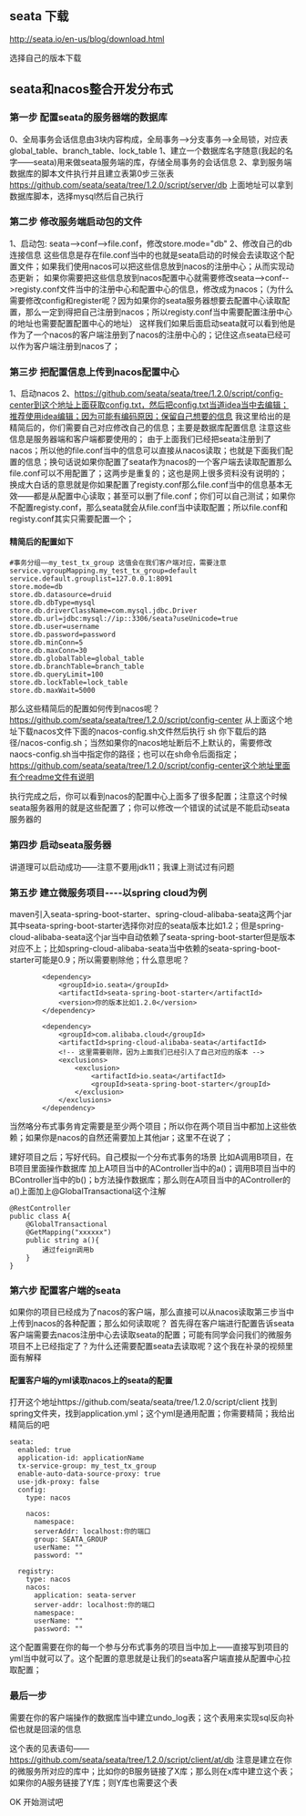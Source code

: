 ## seata 下载
http://seata.io/en-us/blog/download.html

选择自己的版本下载

## seata和nacos整合开发分布式
### 第一步 配置seata的服务器端的数据库
0、全局事务会话信息由3块内容构成，全局事务-->分支事务-->全局锁，对应表global_table、branch_table、lock_table
1、建立一个数据库名字随意(我起的名字——seata)用来做seata服务端的库，存储全局事务的会话信息
2、拿到服务端数据库的脚本文件执行并且建立表第0步三张表
https://github.com/seata/seata/tree/1.2.0/script/server/db
上面地址可以拿到数据库脚本，选择mysql然后自己执行
### 第二步 修改服务端启动包的文件
1、启动包: seata-->conf-->file.conf，修改store.mode="db"
2、修改自己的db连接信息
这些信息是存在file.conf当中的也就是seata启动的时候会去读取这个配置文件；如果我们使用nacos可以把这些信息放到nacos的注册中心；从而实现动态更新；
如果你需要把这些信息放到nacos配置中心就需要修改seata-->conf-->registy.conf文件当中的注册中心和配置中心的信息，修改成为nacos；（为什么需要修改config和register呢？因为如果你的seata服务器想要去配置中心读取配置，那么一定到得把自己注册到nacos；所以registy.conf当中需要配置注册中心的地址也需要配置配置中心的地址）
这样我们如果后面启动seata就可以看到他是作为了一个nacos的客户端注册到了nacos的注册中心的；记住这点seata已经可以作为客户端注册到nacos了；
### 第三步 把配置信息上传到nacos配置中心
1、启动nacos
2、https://github.com/seata/seata/tree/1.2.0/script/config-center到这个地址上面获取config.txt，然后把config.txt当道idea当中去编辑；推荐使用idea编辑；因为可能有编码原因；保留自己想要的信息
我这里给出的是精简后的，你们需要自己对应修改自己的信息；主要是数据库配置信息
注意这些信息是服务器端和客户端都要使用的；
由于上面我们已经把seata注册到了nacos；所以他的file.conf当中的信息可以直接从nacos读取；也就是下面我们配置的信息；换句话说如果你配置了seata作为nacos的一个客户端去读取配置那么file.conf可以不用配置了；这两步是重复的；这也是网上很多资料没有说明的；
换成大白话的意思就是你如果配置了registy.conf那么file.conf当中的信息基本无效——都是从配置中心读取；甚至可以删了file.conf；你们可以自己测试；如果你不配置registy.conf，那么seata就会从file.conf当中读取配置；所以file.conf和registy.conf其实只需要配置一个；

#### 精简后的配置如下
```
#事务分组——my_test_tx_group 这值会在我们客户端对应，需要注意
service.vgroupMapping.my_test_tx_group=default
service.default.grouplist=127.0.0.1:8091
store.mode=db
store.db.datasource=druid
store.db.dbType=mysql
store.db.driverClassName=com.mysql.jdbc.Driver
store.db.url=jdbc:mysql://ip::3306/seata?useUnicode=true
store.db.user=username
store.db.password=password
store.db.minConn=5
store.db.maxConn=30
store.db.globalTable=global_table
store.db.branchTable=branch_table
store.db.queryLimit=100
store.db.lockTable=lock_table
store.db.maxWait=5000
```
那么这些精简后的配置如何传到nacos呢？
https://github.com/seata/seata/tree/1.2.0/script/config-center
从上面这个地址下载nacos文件下面的nacos-config.sh文件然后执行
sh 你下载后的路径/nacos-config.sh；当然如果你的nacos地址断后不上默认的，需要修改naocs-config.sh当中指定你的路径；也可以在sh命令后面指定；
https://github.com/seata/seata/tree/1.2.0/script/config-center这个地址里面有个readme文件有说明

执行完成之后，你可以看到nacos的配置中心上面多了很多配置；注意这个时候seata服务器用的就是这些配置了；你可以修改一个错误的试试是不能启动seata服务器的

### 第四步 启动seata服务器
讲道理可以启动成功——注意不要用jdk11；我课上测试过有问题

### 第五步 建立微服务项目----以spring cloud为例
maven引入seata-spring-boot-starter、spring-cloud-alibaba-seata这两个jar
其中seata-spring-boot-starter选择你对应的seata版本比如1.2；但是spring-cloud-alibaba-seata这个jar当中自动依赖了seata-spring-boot-starter但是版本对应不上；比如spring-cloud-alibaba-seata当中依赖的seata-spring-boot-starter可能是0.9；所以需要剔除他；什么意思呢？

```
		<dependency>
            <groupId>io.seata</groupId>
            <artifactId>seata-spring-boot-starter</artifactId>
            <version>你的版本比如1.2.0</version>
        </dependency>
      
		<dependency>
            <groupId>com.alibaba.cloud</groupId>
            <artifactId>spring-cloud-alibaba-seata</artifactId>
            <!-- 这里需要剔除，因为上面我们已经引入了自己对应的版本 -->
            <exclusions>
                <exclusion>
                    <artifactId>io.seata</artifactId>
                    <groupId>seata-spring-boot-starter</groupId>
                </exclusion>
            </exclusions>
		</dependency>

```

当然咯分布式事务肯定需要是至少两个项目；所以你在两个项目当中都加上这些依赖；如果你是nacos的自然还需要加上其他jar；这里不在说了；

建好项目之后；写好代码。自己模拟一个分布式事务的场景
比如A调用B项目，在B项目里面操作数据库
加上A项目当中的AController当中的a()；调用B项目当中的BController当中的b()；b方法操作数据库；那么则在A项目当中的AController的a()上面加上@GlobalTransactional这个注解
```
@RestController
public class A{
	@GlobalTransactional
	@GetMapping("xxxxxx")
	public string a(){
		通过feign调用b
	}
}
```
### 第六步 配置客户端的seata
如果你的项目已经成为了nacos的客户端，那么直接可以从nacos读取第三步当中上传到nacos的各种配置；那么如何读取呢？
首先得在客户端进行配置告诉seata客户端需要去nacos注册中心去读取seata的配置；可能有同学会问我们的微服务项目不上已经指定了？为什么还需要配置seata去读取呢？这个我在补录的视频里面有解释
#### 配置客户端的yml读取nacos上的seata的配置
打开这个地址https://github.com/seata/seata/tree/1.2.0/script/client
找到spring文件夹，找到application.yml；这个yml是通用配置；你需要精简；我给出精简后的吧
```
seata:
  enabled: true
  application-id: applicationName
  tx-service-group: my_test_tx_group
  enable-auto-data-source-proxy: true
  use-jdk-proxy: false
  config:
    type: nacos
   
    nacos:
      namespace:
      serverAddr: localhost:你的端口
      group: SEATA_GROUP
      userName: ""
      password: ""
    
  registry:
    type: nacos
    nacos:
      application: seata-server
      server-addr: localhost:你的端口
      namespace:
      userName: ""
      password: ""
```

这个配置需要在你的每一个参与分布式事务的项目当中加上——直接写到项目的yml当中就可以了。这个配置的意思就是让我们的seata客户端直接从配置中心拉取配置；

### 最后一步

需要在你的客户端操作的数据库当中建立undo_log表；这个表用来实现sql反向补偿也就是回滚的信息

这个表的见表语句——https://github.com/seata/seata/tree/1.2.0/script/client/at/db
注意是建立在你的微服务所对应的库中；比如你的B服务链接了X库；那么则在x库中建立这个表；如果你的A服务链接了Y库；则Y库也需要这个表


OK   开始测试吧
